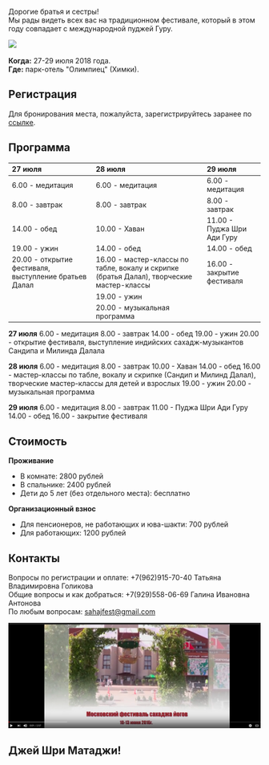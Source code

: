 Дорогие братья и сестры!  
Мы рады видеть всех вас на традиционном фестивале, который в этом году совпадает с международной пуджей Гуру.  

![ ](https://raw.githubusercontent.com/SYRussia/SYRussia.github.io/master/356%20Guru%2001.jpg)

**Когда:** 27-29 июля 2018 года.  
**Где:** парк-отель "Олимпиец" (Химки).


## Регистрация
Для бронирования места, пожалуйста, зарегистрируйтесь заранее по [ссылке](https://docs.google.com/forms/d/e/1FAIpQLSeGaoUfk8g8wlTSaljn8jTcOmP_qDbR7SSZSLsmYtWDfi33WA/viewform).

## Программа

| 27 июля                              | 28 июля                               | 29 июля                             |
|:-------------------------------------|:--------------------------------------|:------------------------------------|
| 6.00 - медитация                     | 6.00 - медитация                      | 6.00 - медитация                    |
| 8.00 - завтрак                       | 8.00 - завтрак                        | 8.00 - завтрак                      |
| 14.00 - обед                         | 10.00 - Хаван                         | 11.00 - Пуджа Шри Ади Гуру          |
| 19.00 - ужин                         | 14.00 - обед                          | 14.00 - обед                        |
| 20.00 - открытие фестиваля, выступление братьев Далал |16.00 - мастер-классы по табле, вокалу и скрипке (братья Далал), творческие мастер-классы | 16.00 - закрытие фестиваля          |
|                                      | 19.00 - ужин                          |                                     |
|                                      | 20.00 - музыкальная программа         |                                     |

**27 июля**
6.00 - медитация
8.00 - завтрак
14.00 - обед
19.00 - ужин
20.00 - открытие фестиваля, выступление индийских сахадж-музыкантов Сандипа и Милинда Далала

**28 июля**
6.00 - медитация
8.00 - завтрак
10.00 - Хаван
14.00 - обед
16.00 - мастер-классы по табле, вокалу и скрипке (Сандип и Милинд Далал), творческие мастер-классы для детей и взрослых
19.00 - ужин
20.00 - музыкальная программа

**29 июля**
6.00 - медитация
8.00 - завтрак
11.00 - Пуджа Шри Ади Гуру
14.00 - обед
16.00 - закрытие фестиваля

## Стоимость

**Проживание**
- В комнате: 2800 рублей
- В спальнике: 2400 рублей
- Дети до 5 лет (без отдельного места): бесплатно

**Организационный взнос**
- Для пенсионеров, не работающих и юва-шакти: 700 рублей
- Для работающих: 1200 рублей

## Контакты
Вопросы по регистрации и оплате: +7(962)915-70-40 Татьяна Владимировна Голикова  
Общие вопросы и как добраться: +7(929)558-06-69 Галина Ивановна Антонова  
По любым вопросам: sahajfest@gmail.com  


[![Watch the video](https://raw.githubusercontent.com/SYRussia/SYRussia.github.io/master/screen.png)](https://www.youtube.com/watch?v=9XDNJbZVq_g)

## Джей Шри Матаджи!  
